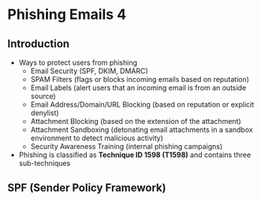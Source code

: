 # Phishing Emails 4


## Introduction
- Ways to protect users from phishing
    - Email Security (SPF, DKIM, DMARC)
    - SPAM Filters (flags or blocks incoming emails based on reputation)
    - Email Labels (alert users that an incoming email is from an outside source)
    - Email Address/Domain/URL Blocking (based on reputation or explicit denylist)
    - Attachment Blocking (based on the extension of the attachment)
    - Attachment Sandboxing (detonating email attachments in a sandbox environment to detect malicious activity)
    - Security Awareness Training (internal phishing campaigns)
- Phishing is classified as **Technique ID 1598 (T1598)** and contains three sub-techniques

## SPF (Sender Policy Framework)
